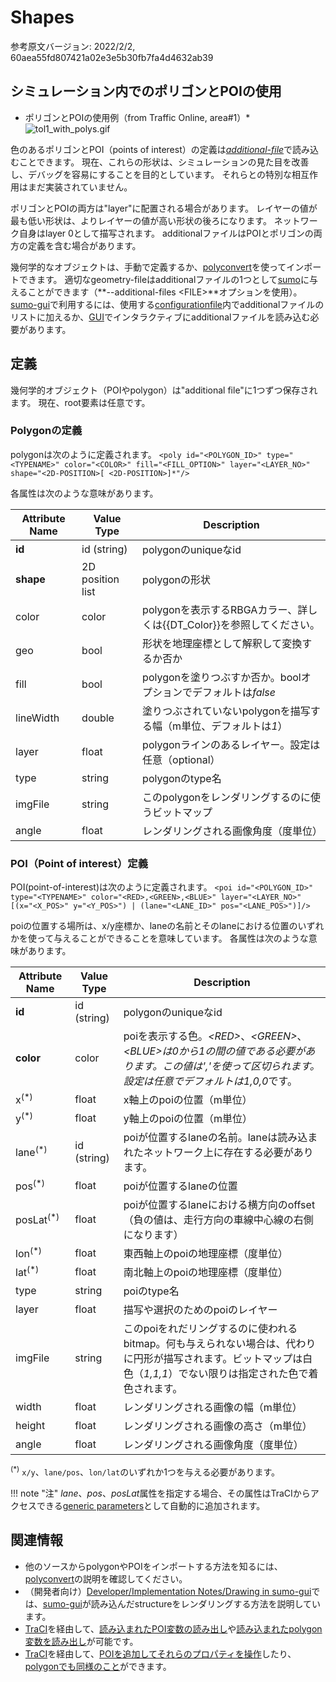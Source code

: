 <!-- read: 読み出し、load: 読み込み -->

# Shapes

参考原文バージョン: 2022/2/2, 60aea55fd807421a02e3e5b30fb7fa4d4632ab39

## シミュレーション内でのポリゴンとPOIの使用

* ポリゴンとPOIの使用例（from Traffic Online, area#1）*
![tol1_with_polys.gif](../images/Tol1_with_polys.gif "ポリゴンとPOIの使用例（from Traffic Online, area#1")

色のあるポリゴンとPOI（points of interest）の定義は[*additional-file*](../sumo.md#format_of_additional_files)で読み込むことできます。
現在、これらの形状は、シミュレーションの見た目を改善し、デバッグを容易にすることを目的としています。
それらとの特別な相互作用はまだ実装されていません。

ポリゴンとPOIの両方は"layer"に配置される場合があります。
レイヤーの値が最も低い形状は、よりレイヤーの値が高い形状の後ろになります。
ネットワーク自身はlayer 0として描写されます。
additionalファイルはPOIとポリゴンの両方の定義を含む場合があります。

幾何学的なオブジェクトは、手動で定義するか、[polyconvert](../polyconvert.md)を使ってインポートできます。
適切なgeometry-fileはadditionalファイルの1つとして[sumo](../sumo.md)に与えることができます（**--additional-files <FILE\>**オプションを使用）。
[sumo-gui](../sumo-gui.md)で利用するには、使用する[configurationfile](../Basics/Using_the_Command_Line_Applications.md#configuration_files)内でadditionalファイルのリストに加えるか、[GUI](../sumo-gui.md#loading_shapes_and_pois)でインタラクティブにadditionalファイルを読み込む必要があります。

## 定義

幾何学的オブジェクト（POIやpolygon）は"additional file"に1つずつ保存されます。
現在、root要素は任意です。

### Polygonの定義

polygonは次のように定義されます。
`<poly id="<POLYGON_ID>" type="<TYPENAME>" color="<COLOR>" fill="<FILL_OPTION>" layer="<LAYER_NO>" shape="<2D-POSITION>[ <2D-POSITION>]*"/>`

各属性は次のような意味があります。

| Attribute Name | Value Type       | Description                                                                         |
| -------------- | ---------------- | ----------------------------------------------------------------------------------- |
| **id**         | id (string)      | polygonのuniqueなid |
| **shape**      | 2D position list | polygonの形状                                                            |
| color          | color            | polygonを表示するRBGAカラー、詳しくは{{DT_Color}}を参照してください。|
| geo            | bool             | 形状を地理座標として解釈して変換するか否か |
| fill           | bool             | polygonを塗りつぶすか否か。boolオプションでデフォルトは*false*|
| lineWidth      | double           | 塗りつぶされていないpolygonを描写する幅（m単位、デフォルトは*1*）|
| layer          | float            | polygonラインのあるレイヤー。設定は任意（optional）|
| type           | string           | polygonのtype名|
| imgFile        | string           | このpolygonをレンダリングするのに使うビットマップ |
| angle          | float            | レンダリングされる画像角度（度単位） |

### POI（Point of interest）定義

POI(point-of-interest)は次のように定義されます。
`<poi id="<POLYGON_ID>" type="<TYPENAME>" color="<RED>,<GREEN>,<BLUE>" layer="<LAYER_NO>" [(x="<X_POS>" y="<Y_POS>") | (lane="<LANE_ID>" pos="<LANE_POS>")]/>`

poiの位置する場所は、x/y座標か、laneの名前とそのlaneにおける位置のいずれかを使って与えることができることを意味しています。
各属性は次のような意味があります。

| Attribute Name        | Value Type  | Description|
| --------------------- | ----------- | ---------------------------------------------------------------------------------- |
| **id**                | id (string) | polygonのuniqueなid |
| **color**             | color       | poiを表示する色。*<RED\>*、*<GREEN\>*、*<BLUE\>*は0から1の間の値である必要があります。この値は','を使って区切られます。設定は任意でデフォルトは*1,0,0*です。|
| x<sup>(\*)</sup>      | float       | x軸上のpoiの位置（m単位）|
| y<sup>(\*)</sup>      | float       | y軸上のpoiの位置（m単位）|
| lane<sup>(\*)</sup>   | id (string) | poiが位置するlaneの名前。laneは読み込まれたネットワーク上に存在する必要があります。|
| pos<sup>(\*)</sup>    | float       | poiが位置するlaneの位置|
| posLat<sup>(\*)</sup> | float       | poiが位置するlaneにおける横方向のoffset（負の値は、走行方向の車線中心線の右側になります）|
| lon<sup>(\*)</sup>    | float       | 東西軸上のpoiの地理座標（度単位）|
| lat<sup>(\*)</sup>    | float       | 南北軸上のpoiの地理座標（度単位）|
| type                  | string      | poiのtype名|
| layer                 | float       | 描写や選択のためのpoiのレイヤー|
| imgFile               | string      | このpoiをれだリングするのに使われるbitmap。何も与えられない場合は、代わりに円形が描写されます。ビットマップは白色（*1,1,1*）でない限りは指定された色で着色されます。|
| width                 | float       | レンダリングされる画像の幅（m単位）|
| height                | float       | レンダリングされる画像の高さ（m単位）|
| angle                 | float       | レンダリングされる画像角度（度単位） |


<sup>(\*)</sup> `x/y`、`lane/pos`、`lon/lat`のいずれか1つを与える必要があります。

!!! note "注"
    *lane*、*pos*、*posLat*属性を指定する場合、その属性はTraCIからアクセスできる[generic parameters](../Simulation/GenericParameters.md)として自動的に追加されます。

## 関連情報

- 他のソースからpolygonやPOIをインポートする方法を知るには、[polyconvert](../polyconvert.md)の説明を確認してください。
- （開発者向け）[Developer/Implementation Notes/Drawing in sumo-gui](../Developer/Implementation_Notes/Drawing_in_sumo-gui.md)では、[sumo-gui](../sumo-gui.md)が読み込んだstructureをレンダリングする方法を説明しています。
- [TraCI](../TraCI.md)を経由して、[読み込まれたPOI変数の読み出し](../TraCI/POI_Value_Retrieval.md)や[読み込まれたpolygon変数を読み出し](../TraCI/Polygon_Value_Retrieval.md)が可能です。
- [TraCI](../TraCI.md)を経由して、[POIを追加してそれらのプロパティを操作](../TraCI/Change_PoI_State.md)したり、[polygonでも同様のこと](../TraCI/Change_Polygon_State.md)ができます。

